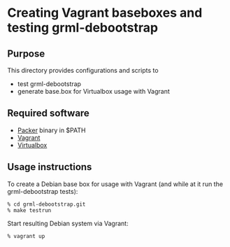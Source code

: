 Creating Vagrant baseboxes and testing grml-debootstrap
=======================================================

Purpose
-------

This directory provides configurations and scripts to

* test grml-debootstrap
* generate base.box for Virtualbox usage with Vagrant

Required software
-----------------

* [Packer](https://packer.io/) binary in $PATH
* [Vagrant](https://vagrantup.com/)
* [Virtualbox](https://www.virtualbox.org/)

Usage instructions
------------------

To create a Debian base box for usage with Vagrant
(and while at it run the grml-debootstrap tests):

    % cd grml-debootstrap.git
    % make testrun

Start resulting Debian system via Vagrant:

    % vagrant up
